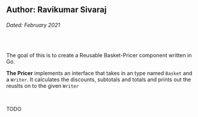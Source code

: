 ## Author: Ravikumar Sivaraj 
###### Dated: February 2021
&nbsp;


The goal of this is to create a Reusable Basket-Pricer component written in Go.

**The Pricer** implements an interface that takes in an type named ```Basket``` and a ```Writer```.  It calculates the discounts, subtotals and totals and prints out the reuslts on to the given ```Writer```

&nbsp;
&nbsp;



TODO